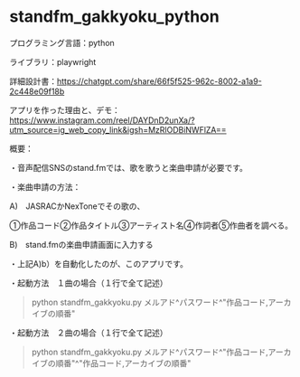 # standfm_gakkyoku_python
プログラミング言語：python 

ライブラリ：playwright

詳細設計書：https://chatgpt.com/share/66f5f525-962c-8002-a1a9-2c448e09f18b

アプリを作った理由と、デモ：https://www.instagram.com/reel/DAYDnD2unXa/?utm_source=ig_web_copy_link&igsh=MzRlODBiNWFlZA==

概要：

・音声配信SNSのstand.fmでは、歌を歌うと楽曲申請が必要です。

・楽曲申請の方法：

A)　JASRACかNexToneでその歌の、

  ①作品コード②作品タイトル③アーティスト名④作詞者⑤作曲者を調べる。

B)　stand.fmの楽曲申請画面に入力する

・上記A)b）を自動化したのが、このアプリです。

・起動方法　１曲の場合（１行で全て記述）

>python standfm_gakkyoku.py メルアド^パスワード^"作品コード,アーカイブの順番"

・起動方法　２曲の場合（１行で全て記述）

>python standfm_gakkyoku.py メルアド^パスワード^"作品コード,アーカイブの順番"^"作品コード,アーカイブの順番"

